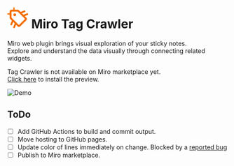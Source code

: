 # ![Demo](./img/tag_crawler_24px_orange.svg) Miro Tag Crawler

Miro web plugin brings visual exploration of your sticky notes.  
Explore and understand the data visually through connecting related widgets.

Tag Crawler is not available on Miro marketplace yet.  
[Click here](https://miro.com/oauth/authorize/?response_type=code&client_id=3458764517169583933&redirect_uri=%2Fconfirm-app-install%2F) to install the preview.  

![Demo](./img/tag-crawler-demo.gif)


## ToDo
* [ ] Add GitHub Actions to build and commit output.
* [ ] Move hosting to GitHub pages.
* [ ] Update color of lines immediately on change. Blocked by a [reported bug](https://community.miro.com/developer-platform-and-apis-57/widget-style-changes-ignored-in-update-function-7089)
* [ ] Publish to Miro marketplace.
